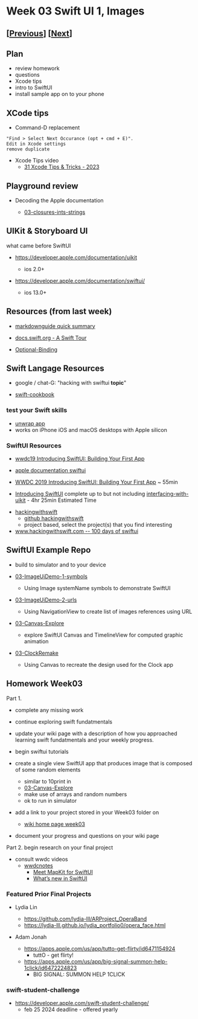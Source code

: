# Week 03 Swift UI 1, Images

## [[Previous](./02_swift.md)] [[Next](./04_swiftui.md)]

<!--
## Resource checkin
- [Apple Swift Docs - developer](https://developer.apple.com/documentation/swift)
- [Apple Swift Docs - A Swift Tour](https://docs.swift.org/swift-book/GuidedTour/GuidedTour.html)
- [linkedin swift-5-essential-training ](https://www.linkedin.com/learning/swift-5-essential-training)
- [Ray Wenderlich - your-first-ios-swiftui-app](https://www.raywenderlich.com/28797163-your-first-ios-swiftui-app-an-app-from-scratch)
-->

## Plan

- review homework
- questions
- Xcode tips
- intro to SwiftUI
- install sample app on to your phone

## XCode tips

- Command-D replacement

```
"Find > Select Next Occurance (opt + cmd + E)".
Edit in Xcode settings
remove duplicate
```

- Xcode Tips video
  - [31 Xcode Tips & Tricks - 2023](https://www.youtube.com/watch?v=40imnmzsmxk&list=PL8seg1JPkqgEM8oeVghYq_-Go1pVhTGko&index=3)

## Playground review

- Decoding the Apple documentation

  - [03-closures-ints-strings](https://github.com/molab-itp/03-closures-ints-strings)

## UIKit & Storyboard UI

what came before SwiftUI

- https://developer.apple.com/documentation/uikit

  - ios 2.0+

- https://developer.apple.com/documentation/swiftui/
  - ios 13.0+

## Resources (from last week)

- [markdownguide quick summary](https://www.markdownguide.org/cheat-sheet/)

- [docs.swift.org - A Swift Tour](https://docs.swift.org/swift-book/documentation/the-swift-programming-language/guidedtour/)
- [Optional-Binding](https://docs.swift.org/swift-book/documentation/the-swift-programming-language/thebasics#Optional-Binding)

## Swift Langage Resources

<!-- - [Developer App](https://apps.apple.com/us/app/apple-developer/id640199958) -->

- google / chat-G: "hacking with swiftui **topic**"

- [swift-cookbook](https://www.kodeco.com/books/swift-cookbook/v1.0/)

### test your Swift skills

- [unwrap app](https://apps.apple.com/us/app/unwrap/id1440611372)
- works on iPhone iOS and macOS desktops with Apple silicon

### SwiftUI Resources

- [wwdc19 Introducing SwiftUI: Building Your First App](https://wwdcnotes.com/documentation/wwdcnotes/wwdc19-204-introducing-swiftui-building-your-first-app)

- [apple documentation swiftui](https://developer.apple.com/documentation/swiftui/)

- [WWDC 2019 Introducing SwiftUI: Building Your First App](https://developer.apple.com/videos/play/wwdc2019/204/) ~ 55min

- [Introducing SwiftUI](https://developer.apple.com/tutorials/swiftui) complete up to but not including [interfacing-with-uikit](https://developer.apple.com/tutorials/swiftui/interfacing-with-uikit) - 4hr 25min Estimated Time

<!-- - [InterfacingWithUIKit.zip](https://docs-assets.developer.apple.com/published/242e2bc4bd32f82ad6c54ca5cd01f222/15600/InterfacingWithUIKit.zip) -->

- [hackingwithswift](https://www.hackingwithswift.com/books/ios-swiftui)
  - [github hackingwithswift](https://github.com/twostraws/hackingwithswift)
  - project based, select the project(s) that you find interesting
- [www.hackingwithswift.com -- 100 days of swiftui](https://www.hackingwithswift.com/100/swiftui)

## SwiftUI Example Repo

- build to simulator and to your device

<!-- - [03-About-Me](https://github.com/molab-itp/03-About-Me)

  - [sample-apps/aboutme - tutorial](https://developer.apple.com/tutorials/sample-apps/aboutme)
  - requires the latest version of the [Swift Playgrounds App](https://www.apple.com/swift/playgrounds/), runs on macOS and iPad
  - extract source for Xcode using Finder option "Show Package Contents" -->

- [03-ImageUiDemo-1-symbols](https://github.com/molab-itp/03-ImageUiDemo-1-symbols)

  - Using Image systemName symbols to demonstrate SwiftUI

- [03-ImageUiDemo-2-urls](https://github.com/molab-itp/03-ImageUiDemo-2-urls)

  - Using NavigationView to create list of images references using URL

- [03-Canvas-Explore](https://github.com/molab-itp/03-Canvas-Explore)

  - explore SwiftUI Canvas and TimelineView for computed graphic animation

- [03-ClockRemake](https://github.com/molab-itp/03-ClockRemake)
  - Using Canvas to recreate the design used for the Clock app

<!-- - [03-UIGraphics-View](https://github.com/molab-itp/03-UIGraphics-View) -->

<!-- - [camera-app-with-swiftui-and-combine](https://www.kodeco.com/26244793-building-a-camera-app-with-swiftui-and-combine) -->

<!-- - [2D Games Using SpriteKit, SwiftUI and Algorand blockchain](https://developer.algorand.org/tutorials/developing-2d-games-using-spritekit-and-swiftui-part-1/)
!!@ Dead link
-->

## Homework Week03

Part 1.

- complete any missing work

- continue exploring swift fundatmentals

- update your wiki page with a description of how you approached learning swift fundatmentals and your weekly progress.

- begin swiftui tutorials

- create a single view SwiftUI app that produces image that is composed of some random elements

  - similar to 10print in
  - [03-Canvas-Explore](https://github.com/molab-itp/03-Canvas-Explore)
    <!-- - [01-UIRender-playground](https://github.com/molab-itp/01-UIRender-playground) -->
  - make use of arrays and random numbers
  - ok to run in simulator

- add a link to your project stored in your Week03 folder on

  - [wiki home page week03](https://github.com/molab-itp/content-2025-01/wiki#week-03-homework)

- document your progress and questions on your wiki page

Part 2. begin research on your final project

- consult wwdc videos
  - [wwdcnotes](https://www.wwdcnotes.com)
    - [Meet MapKit for SwiftUI](https://wwdcnotes.com/documentation/wwdcnotes/wwdc23-10043-meet-mapkit-for-swiftui)
    - [What’s new in SwiftUI](https://wwdcnotes.com/documentation/wwdcnotes/wwdc23-10148-whats-new-in-swiftui)
      <!-- - [Prototype with Xcode Playgrounds](https://www.wwdcnotes.com/notes/wwdc23/10250/) -->
      <!-- - [SwiftUI Essentials](https://www.wwdcnotes.com/notes/wwdc19/216/) -->

### Featured Prior Final Projects

- Lydia Lin

  - https://github.com/lydia-lll/ARProject_OperaBand
  - https://lydia-lll.github.io/lydia_portfolio0/opera_face.html

- Adam Jonah
  - https://apps.apple.com/us/app/tutto-get-flirty/id6471154924
    - tuttO - get flirty!
  - https://apps.apple.com/us/app/big-signal-summon-help-1click/id6472224823
    - BIG SIGNAL: SUMMON HELP 1CLICK

### swift-student-challenge

- https://developer.apple.com/swift-student-challenge/
  - feb 25 2024 deadline - offered yearly
